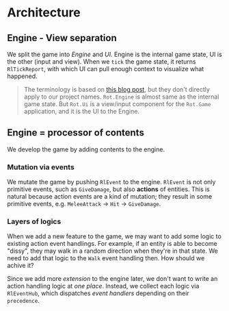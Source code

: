 # Architecture

## Engine - View separation

We split the game into *Engine* and *UI.* Engine is the internal game state, UI is the other (input and view). When we `tick` the game state, it returns `RlTickReport`, with which UI can pull enough context to visualize what happened.

> The terminology is based on [this blog post](https://journal.stuffwithstuff.com/2014/07/15/a-turn-based-game-loop/), but they don't directly apply to our project names. `Rot.Engine` is almost same as the internal game state. But `Rot.Ui` is a view/input component for the `Rot.Game` application, and it is the UI to the Engine.

## Engine = processor of contents

We develop the game by adding contents to the engine.

### Mutation via events

We mutate the game by pushing `RlEvent` to the engine. `RlEvent` is not only primitive events, such as `GiveDamage`, but also **actions** of entities. This is natural because action events are a kind of mutation; they result in some primitive events, e.g. `MeleeAttack` → `Hit` → `GiveDamage`.

### Layers of logics

When we add a new feature to the game, we may want to add some logic to existing action event handlings. For example, if an entity is able to become "dissy", they may walk in a random direction when they're in that state. We need to add that logic to the `Walk` event handling then. How should we achive it?

Since we add more *extension* to the engine later, we don't want to write an action handling logic at *one place*. Instead, we collect each logic via `RlEventHub`, which dispatches *event handlers* depending on their `precedence`.